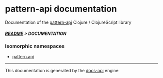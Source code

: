 
# pattern-api documentation

Documentation of the [pattern-api](https://github.com/bithandshake/pattern-api) Clojure / ClojureScript library

##### [README](../README.md) > DOCUMENTATION

### Isomorphic namespaces

* [pattern.api](cljc/pattern/API.md)

---

This documentation is generated by the [docs-api](https://github.com/bithandshake/docs-api) engine

